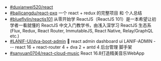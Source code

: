 - [#duxianwei520/react](https://github.com/duxianwei520/react)
- [#bailicangdu/react-pxq](https://github.com/bailicangdu/react-pxq) 
	一个 react + redux 的完整项目 和 个人总结
-  [#blueflylin/reactjs101](https://github.com/blueflylin/reactjs101) 
	从零开始学 ReactJS（ReactJS 101）是一本希望让初学者一看就懂的 ReactJS 中文入门教学书，由浅入深学习 ReactJS 生态系 (Flux, Redux, React Router, ImmutableJS, React Native, Relay/GraphQL etc.)
- [#LANIF-UI/dva-boot-admin](https://github.com/LANIF-UI/dva-boot-admin)
	🍰 react admin dashboard ui LANIF-ADMIN --- react 16 + react-router 4 + dva 2 + antd 4 后台管理 脚手架
- [#sanyuan0704/react-cloud-music](https://github.com/sanyuan0704/react-cloud-music)
	React 16.8打造精美音乐WebApp